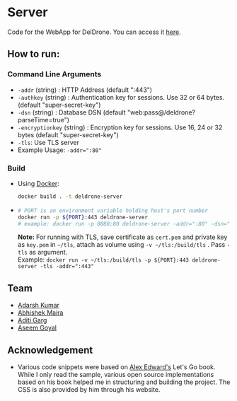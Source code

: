# Server
Code for the WebApp for DelDrone. You can access it [here](https://deldrone.iamadarshk.com).

## How to run:

### Command Line Arguments
- `-addr` (string) : HTTP Address (default ":443")
- `-authkey` (string) : Authentication key for sessions. Use 32 or 64 bytes. (default "super-secret-key")
- `-dsn` (string) : Database DSN (default "web:pass@/deldrone?parseTime=true")
- `-encryptionkey` (string) : Encryption key for sessions. Use 16, 24 or 32 bytes (default "super-secret-key")
- `-tls`: Use TLS server
- Example Usage: `-addr=":80"`

### Build
- Using [Docker](https://docker.com):
  ``` bash
  docker build . -t deldrone-server
  ```
- ``` bash
  # PORT is an environment variable holding host's port number
  docker run -p ${PORT}:443 deldrone-server
  # example: docker run -p 8080:80 deldrone-server -addr=":80" -dsn="web:pass@/deldrone?parseTime=true"
  ```
  **Note:** For running with TLS, save certificate as `cert.pem` and private key as `key.pem` in `~/tls`, attach as volume using `-v ~/tls:/build/tls` . 
  Pass `-tls` as argument. <br>
  Example: `docker run -v ~/tls:/build/tls -p ${PORT}:443 deldrone-server -tls -addr=":443"`

## Team
- [Adarsh Kumar](https://github.com/iamadarshk)
- [Abhishek Maira](https://github.com/AbhishekMaira10)
- [Aditi Garg](https://github.com/aditi-08)
- [Aseem Goyal](https://github.com/aseemgoyal200)


## Acknowledgement
- Various code snippets were based on [Alex Edward's](https://www.alexedwards.net) Let's Go book. While I only read the sample, various open source implementations based on
his book helped me in structuring and building the project. The CSS is also provided by him through his website.
